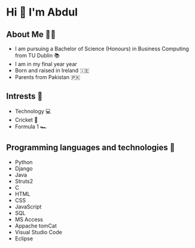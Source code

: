 
# Hi :wave: I'm Abdul

## About Me :man_technologist:
* I am pursuing a Bachelor of Science (Honours) in Business Computing from TU Dublin :books:
* I am in my final year year
* Born and raised in Ireland :ireland:
* Parents from Pakistan :pakistan:

## Intrests :dart:
* Technology :computer:
* Cricket :cricket_game:
* Formula 1 :racing_car:

## Programming languages and technologies :briefcase:
* Python
* Django
* Java
* Struts2
* C
* HTML
* CSS
* JavaScript
* SQL
* MS Access
* Appache tomCat
* Visual Studio Code
* Eclipse
 

<!---
AbdulMannanAkhtar/AbdulMannanAkhtar is a ✨ special ✨ repository because its `README.md` (this file) appears on your GitHub profile.
You can click the Preview link to take a look at your changes.
--->
